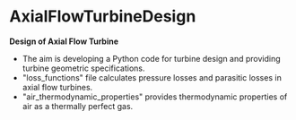 # AxialFlowTurbineDesign
**Design of Axial Flow Turbine**

- The aim is developing a Python code for turbine design and providing turbine geometric specifications.
- "loss_functions" file calculates pressure losses and parasitic losses in axial flow turbines.
- "air_thermodynamic_properties" provides thermodynamic properties of air as a thermally perfect gas.
